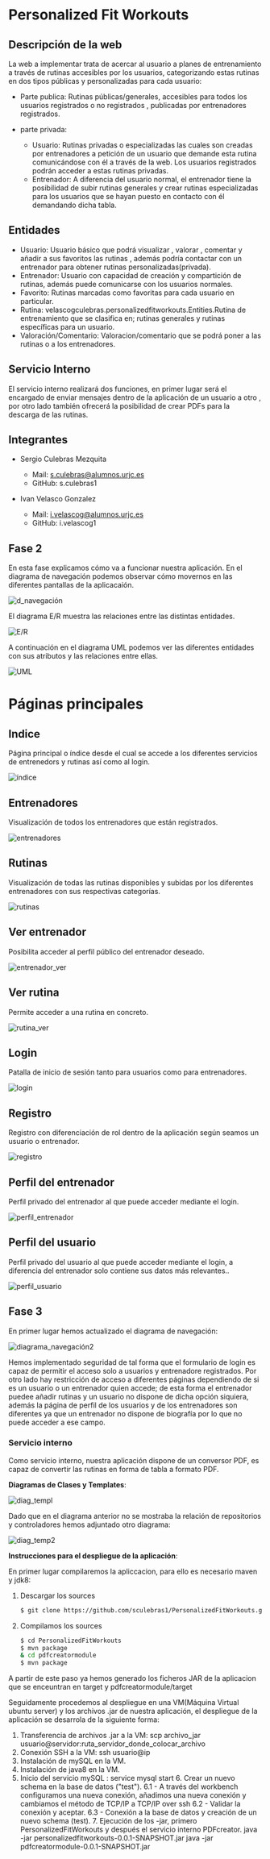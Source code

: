 # Personalized Fit Workouts
## Descripción de la web
La web a implementar trata de acercar al usuario a planes de entrenamiento a través de rutinas accesibles por los usuarios, categorizando estas rutinas en dos tipos públicas y personalizadas para cada usuario:

- Parte publica: Rutinas públicas/generales, accesibles para todos los usuarios registrados o no registrados , publicadas por entrenadores registrados. 

- parte privada: 
    - Usuario: Rutinas privadas o especializadas  las cuales son creadas por entrenadores a petición de un usuario que demande esta rutina comunicándose con él a través de la web. Los usuarios registrados podrán acceder a estas rutinas privadas.
    - Entrenador:  A diferencia del usuario normal, el entrenador tiene la posibilidad de subir rutinas generales y crear rutinas especializadas para los usuarios que se hayan puesto en contacto con él demandando dicha tabla.

## Entidades


- Usuario: Usuario básico que podrá visualizar , valorar , comentar y añadir a sus favoritos las rutinas , además podría contactar con un entrenador para obtener rutinas personalizadas(privada).
- Entrenador: Usuario con capacidad de creación y compartición de rutinas, además puede comunicarse con los usuarios normales.
- Favorito: Rutinas marcadas como favoritas para cada usuario en particular.
- Rutina: velascogculebras.personalizedfitworkouts.Entities.Rutina de entrenamiento que se clasifica en; rutinas generales y rutinas específicas para un usuario.
- Valoración/Comentario: Valoracion/comentario que se podrá poner a las rutinas o a los entrenadores.

## Servicio Interno
El servicio interno realizará dos funciones, en primer lugar será el encargado de enviar mensajes dentro de la aplicación de un usuario a otro , por otro lado también ofrecerá la posibilidad de crear PDFs para la descarga de las rutinas.
## Integrantes
- Sergio Culebras Mezquita
    - Mail:  s.culebras@alumnos.urjc.es
    - GitHub: s.culebras1

- Ivan Velasco Gonzalez
    - Mail: i.velascog@alumnos.urjc.es
    - GitHub: i.velascog1
## Fase 2
En esta fase explicamos cómo va a funcionar nuestra aplicación. En el diagrama de navegación podemos observar cómo movernos en las diferentes pantallas de la aplicacaión.

![d_navegación](https://github.com/sculebras1/PersonalizedFitWorkouts/blob/master/screenshot/images/Diagrama%20navegacion.jpg?raw=true)

El diagrama E/R muestra las relaciones entre las distintas entidades.

![E/R](https://raw.githubusercontent.com/sculebras1/PersonalizedFitWorkouts/master/screenshot/images/ERd.PNG)

A continuación en el diagrama UML podemos ver las diferentes entidades con sus atributos y las relaciones entre ellas.

![UML](https://github.com/sculebras1/PersonalizedFitWorkouts/blob/master/screenshot/images/Modelo%20UML.PNG?raw=true)

# Páginas principales

## Indice

Página principal o índice desde el cual se accede a los diferentes servicios de entrenedors y rutinas así como al login.

![índice](https://github.com/sculebras1/PersonalizedFitWorkouts/blob/master/screenshot/images/index.PNG?raw=true)

## Entrenadores

Visualización de todos los entrenadores que están registrados.

![entrenadores](https://github.com/sculebras1/PersonalizedFitWorkouts/blob/master/screenshot/images/entrenadores.PNG?raw=true)

## Rutinas

Visualización de todas las rutinas disponibles y subidas por los diferentes entrenadores con sus respectivas categorías.

![rutinas](https://github.com/sculebras1/PersonalizedFitWorkouts/blob/master/screenshot/images/rutinas.PNG?raw=true)

## Ver entrenador

Posibilita acceder al perfil público del entrenador deseado.

![entrenador_ver](https://github.com/sculebras1/PersonalizedFitWorkouts/blob/master/screenshot/images/entrenador_ver.PNG?raw=true)

## Ver rutina

Permite acceder a una rutina en concreto.

![rutina_ver](https://github.com/sculebras1/PersonalizedFitWorkouts/blob/master/screenshot/images/rutina_ver.PNG?raw=true)

## Login

Patalla de inicio de sesión tanto para usuarios como para entrenadores.

![login](https://github.com/sculebras1/PersonalizedFitWorkouts/blob/master/screenshot/images/login.PNG?raw=true)

## Registro

Registro con diferenciación de rol dentro de la aplicación según seamos un usuario o entrenador.

![registro](https://github.com/sculebras1/PersonalizedFitWorkouts/blob/master/screenshot/images/registro.PNG?raw=true)

## Perfil del entrenador

Perfil privado del entrenador al que puede acceder mediante el login.

![perfil_entrenador](https://github.com/sculebras1/PersonalizedFitWorkouts/blob/master/screenshot/images/perfil_entrenador.PNG?raw=true)

## Perfil del usuario

Perfil privado del usuario al que puede acceder mediante el login, a diferencia del entrenador solo contiene sus datos más relevantes..

![perfil_usuario](https://github.com/sculebras1/PersonalizedFitWorkouts/blob/master/screenshot/images/perfil_usuario.PNG?raw=true)

## Fase 3

En primer lugar hemos actualizado el diagrama de navegación:

![diagrama_navegación2](https://github.com/sculebras1/PersonalizedFitWorkouts/blob/master/screenshot/images/Diagrama%20navegacion%202.jpg?raw=true)

Hemos implementado seguridad de tal forma que el formulario de login es capaz de permitir el acceso solo a usuarios y entrenadore registrados.
Por otro lado hay restricción de acceso a diferentes páginas dependiendo de si es un usuario o un entrenador quien accede; de esta forma
el entrenador puedee añadir rutinas y un usuario no dispone de dicha opción siquiera, además la página de perfil de los usuarios y de los entrenadores
son diferentes ya que un entrenador no dispone de biografía por lo que no puede acceder a ese campo.

### Servicio interno

Como servicio interno, nuestra aplicación dispone de un conversor PDF, es capaz de convertir las rutinas en forma de tabla a formato PDF.

**Diagramas de Clases y Templates**:

![diag_templ](https://github.com/sculebras1/PersonalizedFitWorkouts/blob/master/screenshot/images/diagrama%20Clases.jpg?raw=true)

Dado que en el diagrama anterior no se mostraba la relación de repositorios y controladores hemos adjuntado otro diagrama:

![diag_temp2](https://github.com/sculebras1/PersonalizedFitWorkouts/blob/master/screenshot/images/Diagrama%20Repository-Controller.jpg?raw=true)

**Instrucciones para el despliegue de la aplicación**:

En primer lugar compilaremos la apliccacion, para ello es necesario maven y jdk8:
 1. Descargar los sources
     ```sh
     $ git clone https://github.com/sculebras1/PersonalizedFitWorkouts.git
      ```
 2. Compilamos los sources
     ```sh
     $ cd PersonalizedFitWorkouts
     $ mvn package
     & cd pdfcreatormodule
     $ mvn package
     ```
 A partir de este paso ya hemos generado los ficheros JAR de la aplicacion que se enceuntran en target y pdfcreatormodule/target
 
 
  
Seguidamente procedemos al despliegue en una VM(Máquina Virtual ubuntu server) y los archivos .jar de nuestra aplicación, el despliegue de la aplicación se desarrola de la siguiente forma:
    
   1. Transferencia de archivos .jar a la VM:
        scp archivo_jar usuario@servidor:ruta_servidor_donde_colocar_archivo
   2. Conexión SSH a la VM:
        ssh usuario@ip
   3. Instalación de mySQL en la VM.
   4. Instalación de java8 en la VM.
   5. Inicio del servicio mySQL :
        service mysql start
    6. Crear un nuevo schema en la base de datos ("test").
        6.1 - A través del workbench configuramos una nueva conexión, añadimos una nueva conexión y cambiamos el método de
        TCP/IP a TCP/IP over ssh
        6.2 - Validar la conexión y aceptar.
        6.3 - Conexión a la base de datos  y creación de un nuevo schema (test).
    7. Ejecución de los -jar, primero PersonalizedFitWorkouts y después el servicio interno PDFcreator.
       java -jar personalizedfitworkouts-0.0.1-SNAPSHOT.jar
       java -jar pdfcreatormodule-0.0.1-SNAPSHOT.jar